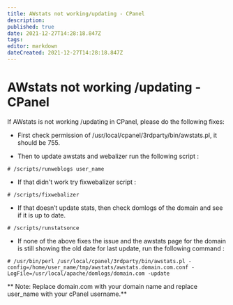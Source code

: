 ```yaml
---
title: AWstats not working/updating - CPanel
description: 
published: true
date: 2021-12-27T14:28:18.847Z
tags: 
editor: markdown
dateCreated: 2021-12-27T14:28:18.847Z
---
```


# AWstats not working /updating - CPanel

If AWstats is not working /updating in CPanel, please do the following fixes:

- First check permission of /usr/local/cpanel/3rdparty/bin/awstats.pl, it should be 755.

- Then to update awstats and webalizer run the following script :

```
# /scripts/runweblogs user_name
```

- If that didn't work try fixwebalizer script :

```
# /scripts/fixwebalizer
```

- If that doesn’t update stats, then check domlogs of the domain and see if it is up to date.

```
# /scripts/runstatsonce
```

- If none of the above fixes the issue and the awstats page for the domain is still showing the old date for last update, run the following command :

```
# /usr/bin/perl /usr/local/cpanel/3rdparty/bin/awstats.pl -config=/home/user_name/tmp/awstats/awstats.domain.com.conf -LogFile=/usr/local/apache/domlogs/domain.com -update
```
**
Note: Replace domain.com with your domain name and replace user_name with your cPanel username.**
